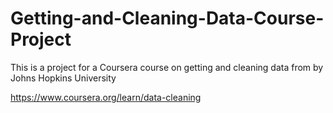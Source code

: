 # Getting-and-Cleaning-Data-Course-Project

This is a project for a Coursera course on getting and cleaning data from by Johns Hopkins University

https://www.coursera.org/learn/data-cleaning